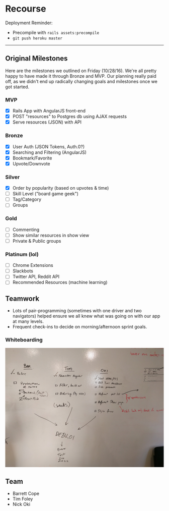 # Recourse

Deployment Reminder:
 - Precompile with `rails assets:precompile`
 - `git push heroku master`

---

## Original Milestones
Here are the milestones we outlined on Friday (10/28/16). We're all pretty happy to have made it through Bronze and MVP. Our planning really paid off, as we didn't end up radically changing goals and milestones once we got started.

### MVP

 - [x] Rails App with AngularJS front-end
 - [x] POST "resources" to Postgres db using AJAX requests
 - [x] Serve resources (JSON) with API

### Bronze

- [x] User Auth (JSON Tokens, Auth.0?)
- [x] Searching and Filtering (AngularJS)
- [x] Bookmark/Favorite
- [x] Upvote/Downvote

### Silver

- [x] Order by popularity (based on upvotes & time)
- [ ] Skill Level ("board game geek")
- [ ] Tag/Category
- [ ] Groups

### Gold

- [ ] Commenting
- [ ] Show similar resources in show view
- [ ] Private & Public groups

### Platinum (lol)

- [ ] Chrome Extensions
- [ ] Slackbots
- [ ] Twitter API, Reddit API
- [ ] Recommended Resources (machine learning)

## Teamwork
- Lots of pair-programming (sometimes with one driver and two navigators) helped ensure we all knew what was going on with our app at many levels.
- Frequent check-ins to decide on morning/afternoon sprint goals.

### Whiteboarding
  ![thursday goals](public/planning/WednesdayPlanning.jpg)


## Team

- Barrett Cope
- Tim Foley
- Nick Oki
